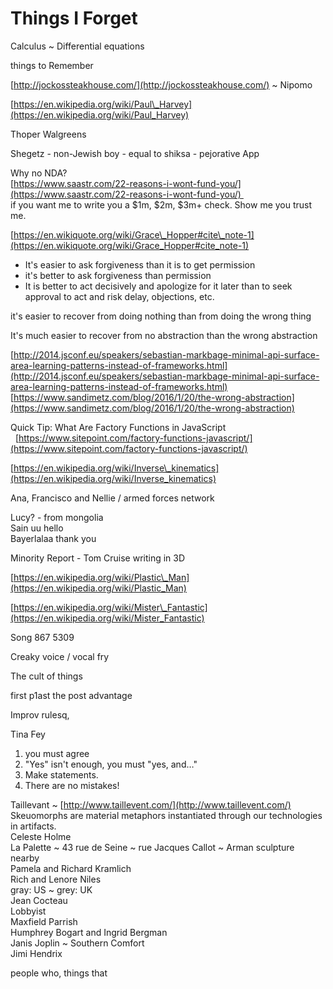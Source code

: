 # Things I Forget

Calculus ~ Differential equations

things to Remember

[http://jockossteakhouse.com/](http://jockossteakhouse.com/) ~ Nipomo

[https://en.wikipedia.org/wiki/Paul\_Harvey](https://en.wikipedia.org/wiki/Paul_Harvey)

Thoper Walgreens

Shegetz - non-Jewish boy - equal to shiksa - pejorative App

Why no NDA?   
[https://www.saastr.com/22-reasons-i-wont-fund-you/](https://www.saastr.com/22-reasons-i-wont-fund-you/)   
if you want me to write you a $1m, $2m, $3m+ check. Show me you trust me.

[https://en.wikiquote.org/wiki/Grace\_Hopper#cite\_note-1](https://en.wikiquote.org/wiki/Grace_Hopper#cite_note-1)

* It's easier to ask forgiveness than it is to get permission
* it's better to ask forgiveness than permission
* It is better to act decisively and apologize for it later than to seek approval to act and risk delay, objections, etc.

it's easier to recover from doing nothing than from doing the wrong thing

It's much easier to recover from no abstraction than the wrong abstraction

[http://2014.jsconf.eu/speakers/sebastian-markbage-minimal-api-surface-area-learning-patterns-instead-of-frameworks.html](http://2014.jsconf.eu/speakers/sebastian-markbage-minimal-api-surface-area-learning-patterns-instead-of-frameworks.html)  
[https://www.sandimetz.com/blog/2016/1/20/the-wrong-abstraction](https://www.sandimetz.com/blog/2016/1/20/the-wrong-abstraction)

Quick Tip: What Are Factory Functions in JavaScript   [https://www.sitepoint.com/factory-functions-javascript/](https://www.sitepoint.com/factory-functions-javascript/)

[https://en.wikipedia.org/wiki/Inverse\_kinematics](https://en.wikipedia.org/wiki/Inverse_kinematics)

Ana, Francisco and Nellie / armed forces network

Lucy? - from mongolia   
Sain uu hello   
Bayerlalaa thank you

Minority Report - Tom Cruise writing in 3D

[https://en.wikipedia.org/wiki/Plastic\_Man](https://en.wikipedia.org/wiki/Plastic_Man)

[https://en.wikipedia.org/wiki/Mister\_Fantastic](https://en.wikipedia.org/wiki/Mister_Fantastic)

Song 867 5309

Creaky voice / vocal fry

The cult of things

first p1ast the post advantage

Improv rulesq,

Tina Fey

1. you must agree
2. "Yes" isn't enough, you must "yes, and…"
3. Make statements.
4. There are no mistakes!

Taillevant ~ [http://www.taillevent.com/](http://www.taillevent.com/)  
Skeuomorphs are material metaphors instantiated through our technologies in artifacts.   
Celeste Holme   
La Palette ~ 43 rue de Seine ~ rue Jacques Callot ~ Arman sculpture nearby  
Pamela and Richard Kramlich   
Rich and Lenore Niles   
gray: US ~ grey: UK   
Jean Cocteau   
Lobbyist   
Maxfield Parrish   
Humphrey Bogart and Ingrid Bergman  
Janis Joplin ~ Southern Comfort  
Jimi Hendrix

people who, things that